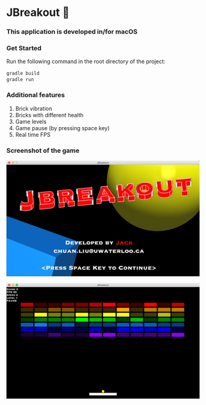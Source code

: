 # JBreakout :construction:

### This application is developed in/for macOS

### Get Started

Run the following command in the root directory of the project:

```
gradle build
gradle run
```

### Additional features

   1. Brick vibration
   2. Bricks with different health
   3. Game levels
   4. Game pause (by pressing space key)
   5. Real time FPS

### Screenshot of the game

![Application Screenshot](./screen_shot_1.png)

![Application Screenshot](./screen_shot_2.png)
